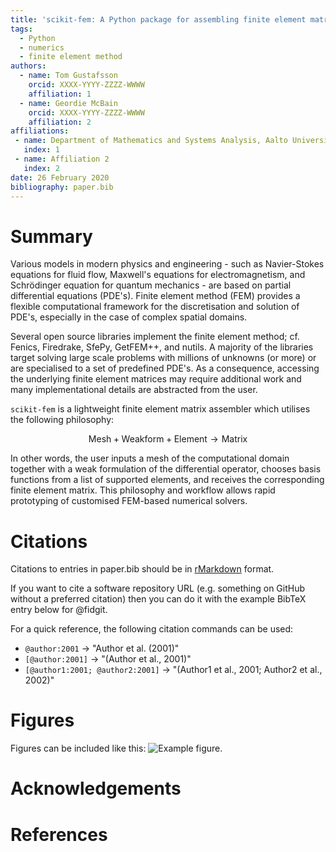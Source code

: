 ```yaml
---
title: 'scikit-fem: A Python package for assembling finite element matrices'
tags:
  - Python
  - numerics
  - finite element method
authors:
  - name: Tom Gustafsson
    orcid: XXXX-YYYY-ZZZZ-WWWW
    affiliation: 1
  - name: Geordie McBain
    orcid: XXXX-YYYY-ZZZZ-WWWW
    affiliation: 2
affiliations:
 - name: Department of Mathematics and Systems Analysis, Aalto University
   index: 1
 - name: Affiliation 2
   index: 2
date: 26 February 2020
bibliography: paper.bib
---
```


# Summary

Various models in modern physics and engineering - such as Navier-Stokes
equations for fluid flow, Maxwell's equations for electromagnetism, and
Schrödinger equation for quantum mechanics - are based on partial differential
equations (PDE's).  Finite element method (FEM) provides a flexible
computational framework for the discretisation and solution of PDE's, especially
in the case of complex spatial domains.

Several open source libraries implement the finite element method; cf. Fenics,
Firedrake, SfePy, GetFEM++, and nutils.  A majority of the libraries target
solving large scale problems with millions of unknowns (or more) or are
specialised to a set of predefined PDE's. As a consequence, accessing the
underlying finite element matrices may require additional work and many
implementational details are abstracted from the user.

``scikit-fem`` is a lightweight finite element matrix assembler which utilises
the following philosophy:

$$\mathrm{Mesh} + \mathrm{Weak form} + \mathrm{Element} \rightarrow \mathrm{Matrix}$$

In other words, the user inputs a mesh of the computational domain together with
a weak formulation of the differential operator, chooses basis functions from a
list of supported elements, and receives the corresponding finite element
matrix.  This philosophy and workflow allows rapid prototyping of customised
FEM-based numerical solvers.

# Citations

Citations to entries in paper.bib should be in
[rMarkdown](http://rmarkdown.rstudio.com/authoring_bibliographies_and_citations.html)
format.

If you want to cite a software repository URL (e.g. something on GitHub without a preferred
citation) then you can do it with the example BibTeX entry below for @fidgit.

For a quick reference, the following citation commands can be used:
- `@author:2001`  ->  "Author et al. (2001)"
- `[@author:2001]` -> "(Author et al., 2001)"
- `[@author1:2001; @author2:2001]` -> "(Author1 et al., 2001; Author2 et al., 2002)"

# Figures

Figures can be included like this: ![Example figure.](figure.png)

# Acknowledgements

# References
